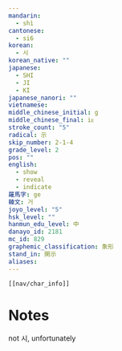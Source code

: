 ```yaml
---
mandarin:
  - shì
cantonese:
  - si6
korean:
  - 시
korean_native: ""
japanese:
  - SHI
  - JI
  - KI
japanese_nanori: ""
vietnamese:
middle_chinese_initial: g
middle_chinese_final: iᴇ
stroke_count: "5"
radical: 示
skip_number: 2-1-4
grade_level: 2
pos: ""
english:
  - show
  - reveal
  - indicate
羅馬字: ge
韓文: 거
joyo_level: "5"
hsk_level: ""
hanmun_edu_level: 中
danayo_id: 2181
mc_id: 829
graphemic_classification: 象形
stand_in: 開示
aliases:
---
```

```meta-bind-embed
[[nav/char_info]]
```

# Notes
not 시, unfortunately
